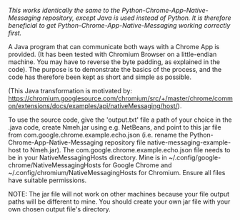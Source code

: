 *This works identically the same to the Python-Chrome-App-Native-Messaging repository, except Java is used instead of Python.  It is therefore beneficial to get Python-Chrome-App-Native-Messaging working correctly first.*

A Java program that can communicate both ways with a Chrome App is provided.  (It has been tested with Chromium Browser on a little-endian machine.  You may have to reverse the byte padding, as explained in the code).  The purpose is to demonstrate the basics of the process, and the code has therefore been kept as short and simple as possible.

(This Java transformation is motivated by: https://chromium.googlesource.com/chromium/src/+/master/chrome/common/extensions/docs/examples/api/nativeMessaging/host/).

To use the source code, give the 'output.txt' file a path of your choice in the .java code, create Nmeh.jar using e.g. NetBeans, and point to this jar file from com.google.chrome.example.echo.json (i.e. rename the Python-Chrome-App-Native-Messaging repository file native-messaging-example-host to Nmeh.jar).  The com.google.chrome.example.echo.json file needs to be in your NativeMessagingHosts directory.  Mine is in ~/.config/google-chrome/NativeMessagingHosts for Google Chrome and ~/.config/chromium/NativeMessagingHosts for Chromium.  Ensure all files have suitable permissions.

NOTE:  The jar file will not work on other machines because your file output paths will be different to mine.  You should create your own jar file with your own chosen output file's directory.


